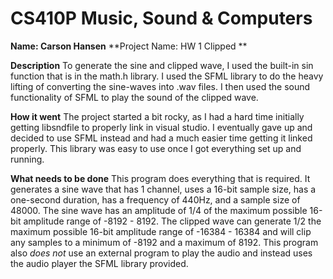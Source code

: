 # CS410P Music, Sound & Computers
**Name: Carson Hansen**
**Project Name: HW 1 Clipped **


**Description**
To generate the sine and clipped wave, I used the built-in sin function that is in the math.h library.
I used the SFML library to do the heavy lifting of converting the sine-waves into .wav files. I then used 
the sound functionality of SFML to play the sound of the clipped wave.

**How it went**
The project started a bit rocky, as I had a hard time initially getting libsndfile to properly link in visual studio.
I eventually gave up and decided to use SFML instead and had a much easier time getting it linked properly. This library
was easy to use once I got everything set up and running.

**What needs to be done**
This program does everything that is required. It generates a sine wave that has 1 channel, uses a 16-bit sample size, has a
one-second duration, has a frequency of 440Hz, and a sample size of 48000. The sine wave has an amplitude of 1/4 of the maximum possible
16-bit amplitude range of -8192 - 8192. The clipped wave can generate 1/2 the maximum possible 16-bit amplitude range of -16384 - 16384 and
will clip any samples to a minimum of -8192 and a maximum of 8192. This program also *does not* use an external program to play the audio and 
instead uses the audio player the SFML library provided.

